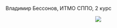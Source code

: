 Владимир Бессонов, ИТМО СППО, 2 курс

<p align="center">
  <img src="[http://some_place.com/image.png](https://github.com/vovibssnff/vovibssnff/assets/91390914/a83fb588-6036-4597-85ff-c6ac793c769e)" />
</p>



<!---
vovibssnff/vovibssnff is a ✨ special ✨ repository because its `README.md` (this file) appears on your GitHub profile.
You can click the Preview link to take a look at your changes.
--->
